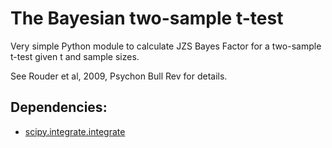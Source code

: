 # The Bayesian two-sample t-test

Very simple Python module to calculate JZS Bayes Factor for a two-sample t-test given t and sample sizes.

See Rouder et al, 2009, Psychon Bull Rev for details.

## Dependencies:

* [scipy.integrate.integrate](https://docs.scipy.org/doc/scipy/reference/tutorial/integrate.html)
